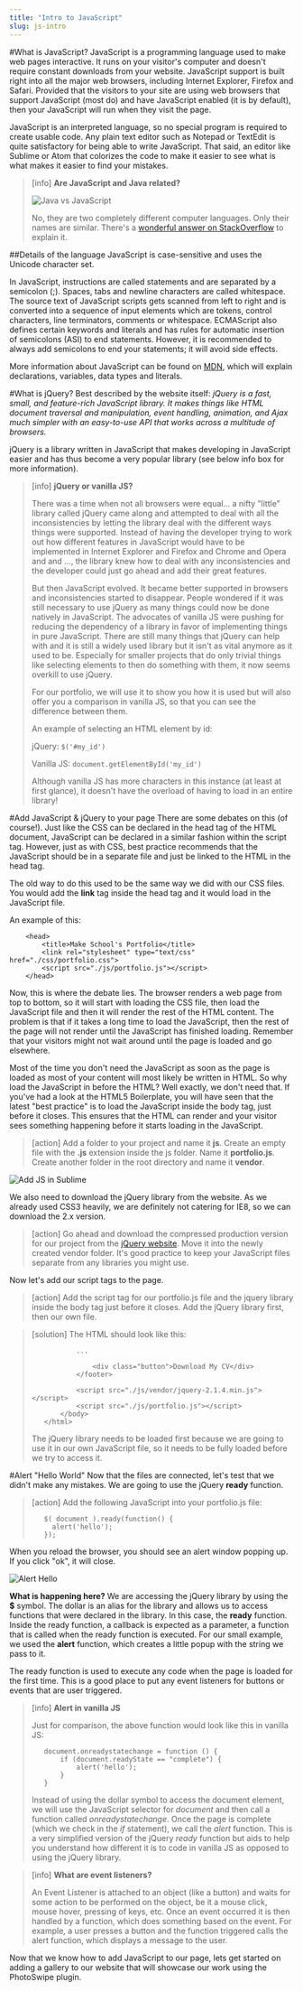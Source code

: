 ```yaml
---
title: "Intro to JavaScript"
slug: js-intro
---     
```


#What is JavaScript?
JavaScript is a programming language used to make web pages interactive. It runs on your visitor's computer and doesn't require constant downloads from your website. JavaScript support is built right into all the major web browsers, including Internet Explorer, Firefox and Safari. Provided that the visitors to your site are using web browsers that support JavaScript (most do) and have JavaScript enabled (it is by default), then your JavaScript will run when they visit the page.

JavaScript is an interpreted language, so no special program is required to create usable code. Any plain text editor such as Notepad or TextEdit is quite satisfactory for being able to write JavaScript. That said, an editor like Sublime or Atom that colorizes the code to make it easier to see what is what makes it easier to find your mistakes.

> [info]
> **Are JavaScript and Java related?**
>
> ![Java vs JavaScript](./2-hamster.jpg "Source: http://www.smashingmagazine.com/2009/07/misunderstanding-markup-xhtml-2-comic-strip/") 
> 
> No, they are two completely different computer languages. Only their names are similar. There's a [wonderful answer on StackOverflow](http://stackoverflow.com/questions/245062/whats-the-difference-between-javascript-and-java) to explain it. 

##Details of the language
JavaScript is case-sensitive and uses the Unicode character set.

In JavaScript, instructions are called statements and are separated by a semicolon (;). Spaces, tabs and newline characters are called whitespace. The source text of JavaScript scripts gets scanned from left to right and is converted into a sequence of input elements which are tokens, control characters, line terminators, comments or whitespace. ECMAScript also defines certain keywords and literals and has rules for automatic insertion of semicolons (ASI) to end statements. However, it is recommended to always add semicolons to end your statements; it will avoid side effects.

More information about JavaScript can be found on [MDN](https://developer.mozilla.org/en-US/docs/Web/JavaScript/Guide/Grammar_and_types), which will explain declarations, variables, data types and literals.

#What is jQuery?
Best described by the website itself: *jQuery is a fast, small, and feature-rich JavaScript library. It makes things like HTML document traversal and manipulation, event handling, animation, and Ajax much simpler with an easy-to-use API that works across a multitude of browsers.* 

jQuery is a library written in JavaScript that makes developing in JavaScript easier and has thus become a very popular library (see below info box for more information). 

> [info]
> **jQuery or vanilla JS?**
> 
> There was a time when not all browsers were equal... a nifty "little" library called jQuery came along and attempted to deal with all the inconsistencies by letting the library deal with the different ways things were supported. Instead of having the developer trying to work out how different features in JavaScript would have to be implemented in Internet Explorer and Firefox and Chrome and Opera and and ..., the library knew how to deal with any inconsistencies and the developer could just go ahead and add their great features.
> 
> But then JavaScript evolved. It became better supported in browsers and inconsistencies started to disappear. People wondered if it was still necessary to use jQuery as many things could now be done natively in JavaScript. The advocates of vanilla JS were pushing for reducing the dependency of a library in favor of implementing things in pure JavaScript. There are still many things that jQuery can help with and it is still a widely used library but it isn't as vital anymore as it used to be. Especially for smaller projects that do only trivial things like selecting elements to then do something with them, it now seems overkill to use jQuery.  
>
> For our portfolio, we will use it to show you how it is used but will also offer you a comparison in vanilla JS, so that you can see the difference between them.
>
> An example of selecting an HTML element by id: 
> 
> jQuery:
> `$('#my_id')`
> 
> Vanilla JS:
> `document.getElementById('my_id')`
> 
> Although vanilla JS has more characters in this instance (at least at first glance), it doesn't have the overload of having to load in an entire library!

#Add JavaScript &amp; jQuery to your page
There are some debates on this (of course!). Just like the CSS can be declared in the head tag of the HTML document, JavaScript can be declared in a similar fashion within the script tag. However, just as with CSS, best practice recommends that the JavaScript should be in a separate file and just be linked to the HTML in the head tag.

The old way to do this used to be the same way we did with our CSS files. You would add the **link** tag inside the head tag and it would load in the JavaScript file. 

An example of this:

```
    <head>
        <title>Make School's Portfolio</title>
        <link rel="stylesheet" type="text/css" href="./css/portfolio.css">
        <script src="./js/portfolio.js"></script>
    </head>
``` 

Now, this is where the debate lies. The browser renders a web page from top to bottom, so it will start with loading the CSS file, then load the JavaScript file and then it will render the rest of the HTML content. The problem is that if it takes a long time to load the JavaScript, then the rest of the page will not render until the JavaScript has finished loading. Remember that your visitors might not wait around until the page is loaded and go elsewhere. 

Most of the time you don't need the JavaScript as soon as the page is loaded as most of your content will most likely be written in HTML. So why load the JavaScript in before the HTML? Well exactly, we don't need that. If you've had a look at the HTML5 Boilerplate, you will have seen that the latest "best practice" is to load the JavaScript inside the body tag, just before it closes. This ensures that the HTML can render and your visitor sees something happening before it starts loading in the JavaScript.

> [action]
> Add a folder to your project and name it **js**. Create an empty file with the **.js** extension inside the js folder. Name it **portfolio.js**. Create another folder in the root directory and name it **vendor**.   

![Add JS in Sublime](./1-sublime-js.png "Add JS in Sublime")

We also need to download the jQuery library from the website. As we already used CSS3 heavily, we are definitely not catering for IE8, so we can download the 2.x version.

> [action]
> Go ahead and download the compressed production version for our project from the [jQuery website](https://jquery.com/download/). Move it into the newly created vendor folder. It's good practice to keep your JavaScript files separate from any libraries you might use. 

Now let's add our script tags to the page.

> [action]
> Add the script tag for our portfolio.js file and the jquery library inside the body tag just before it closes. Add the jQuery library first, then our own file.

<!-- Comment to break actionable boxes. -->

> [solution]
> The HTML should look like this:
> 
>```
>            ...
>
>                <div class="button">Download My CV</div>
>            </footer>
>            
>            <script src="./js/vendor/jquery-2.1.4.min.js"></script>
>            <script src="./js/portfolio.js"></script>
>        </body>
>    </html>
> ```
> The jQuery library needs to be loaded first because we are going to use it in our own JavaScript file, so it needs to be fully loaded before we try to access it.

#Alert "Hello World"
Now that the files are connected, let's test that we didn't make any mistakes. We are going to use the jQuery **ready** function.

> [action]
> Add the following JavaScript into your portfolio.js file:
> 
> ```
>    $( document ).ready(function() {
>      alert('hello');
>    });
> ```

When you reload the browser, you should see an alert window popping up. If you click "ok", it will close. 

![Alert Hello](./3-alert.png "Alert Hello")

**What is happening here?** We are accessing the jQuery library by using the **$** symbol. The dollar is an alias for the library and allows us to access functions that were declared in the library. In this case, the **ready** function. Inside the ready function, a callback is expected as a parameter, a function that is called when the ready function is executed. For our small example, we used the **alert** function, which creates a little popup with the string we pass to it.

The ready function is used to execute any code when the page is loaded for the first time. This is a good place to put any event listeners for buttons or events that are user triggered.

> [info]
> **Alert in vanilla JS**
> 
> Just for comparison, the above function would look like this in vanilla JS:
> 
> ```
>    document.onreadystatechange = function () {
>        if (document.readyState == "complete") {
>            alert('hello');
>        }
>    }
> ```
> Instead of using the dollar symbol to access the document element, we will use the JavaScript selector for *document* and then call a function called *onreadystatechange*. Once the page is complete (which we check in the *if* statement), we call the *alert* function. This is a very simplified version of the jQuery *ready* function but aids to help you understand how different it is to code in vanilla JS as opposed to using the jQuery library.

<!-- Comment to break actionable boxes. -->

> [info]
> **What are event listeners?**
> 
> An Event Listener is attached to an object (like a button) and waits for some action to be performed on the object, be it a mouse click, mouse hover, pressing of keys, etc. Once an event occurred it is then handled by a function, which does something based on the event. For example, a user presses a button and the function triggered calls the alert function, which displays a message to the user.

Now that we know how to add JavaScript to our page, lets get started on adding a gallery to our website that will showcase our work using the PhotoSwipe plugin. 
